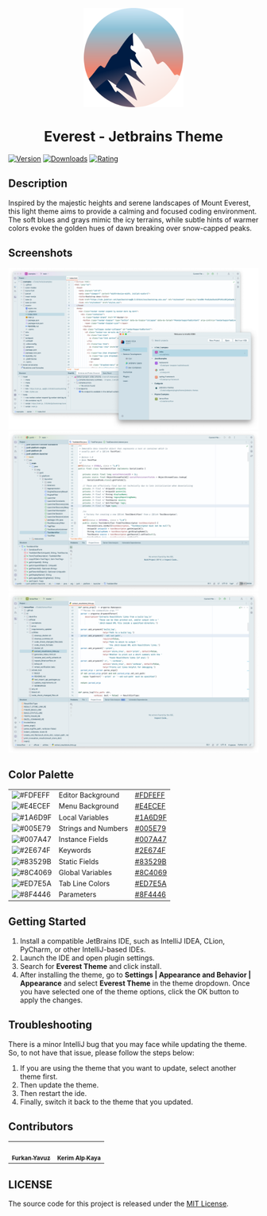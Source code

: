 <p align="center">
   <a href="https://plugins.jetbrains.com/plugin/22653-everest-theme">
    <img src="icon.png" alt="Logo" width=200>
  </a>
</p>

<h1 align="center">
Everest - Jetbrains Theme
</h1>

[![Version](https://img.shields.io/jetbrains/plugin/v/22653-everest-theme.svg?label=Version&style=for-the-badge&logo=jetbrains)](https://plugins.jetbrains.com/plugin/22653-everest-theme)
[![Downloads](https://img.shields.io/jetbrains/plugin/d/22653-everest-theme.svg?style=for-the-badge&logo=jetbrains)](https://plugins.jetbrains.com/plugin/22653-everest-theme)
[![Rating](https://img.shields.io/jetbrains/plugin/r/rating/22653-everest-theme?label=Rating&style=for-the-badge&logo=jetbrains)](https://plugins.jetbrains.com/plugin/22653-everest-theme)

## Description

Inspired by the majestic heights and serene landscapes of Mount Everest, this light theme aims to provide a calming and
focused coding environment. The soft blues and grays mimic the icy terrains, while subtle hints of warmer colors evoke
the golden hues of dawn breaking over snow-capped peaks.

## Screenshots

<img src="screenshot-1.png" alt="screenshot">
<img src="screenshot-2.png" alt="screenshot">
<img src="screenshot-3.png" alt="screenshot">

## Color Palette
<table>
   <tr>
      <td><img src="https://codigrate.com/util/color/FDFEFF.png?width=30&height=30" alt="#FDFEFF"></td>
      <td>
         Editor Background
      </td>
      <td>
         <a href="https://codigrate.com/en-US/tools/color/FDFEFF">#FDFEFF</a>
      </td>
   </tr>
   <tr>
      <td><img src="https://codigrate.com/util/color/E4ECEF.png?width=30&height=30" alt="#E4ECEF"></td>
      <td>
         Menu Background
      </td>
      <td>
         <a href="https://codigrate.com/en-US/tools/color/E4ECEF">#E4ECEF</a>
      </td>
   </tr>
   <tr>
      <td><img src="https://codigrate.com/util/color/1A6D9F.png?width=30&height=30" alt="#1A6D9F"></td>
      <td>
         Local Variables
      </td>
      <td>
         <a href="https://codigrate.com/en-US/tools/color/1A6D9F">#1A6D9F</a>
      </td>
   </tr>
   <tr>
      <td><img src="https://codigrate.com/util/color/005E79.png?width=30&height=30" alt="#005E79"></td>
      <td>
         Strings and Numbers
      </td>
      <td>
         <a href="https://codigrate.com/en-US/tools/color/005E79">#005E79</a>
      </td>
   </tr>
   <tr>
      <td><img src="https://codigrate.com/util/color/007A47.png?width=30&height=30" alt="#007A47"></td>
      <td>
         Instance Fields
      </td>
      <td>
         <a href="https://codigrate.com/en-US/tools/color/007A47">#007A47</a>
      </td>
   </tr>
   <tr>
      <td><img src="https://codigrate.com/util/color/2E674F.png?width=30&height=30" alt="#2E674F"></td>
      <td>
         Keywords
      </td>
      <td>
         <a href="https://codigrate.com/en-US/tools/color/2E674F">#2E674F</a>
      </td>
   </tr>
   <tr>
      <td><img src="https://codigrate.com/util/color/83529B.png?width=30&height=30" alt="#83529B"></td>
      <td>
         Static Fields
      </td>
      <td>
         <a href="https://codigrate.com/en-US/tools/color/83529B">#83529B</a>
      </td>
   </tr>
   <tr>
      <td><img src="https://codigrate.com/util/color/8C4069.png?width=30&height=30" alt="#8C4069"></td>
      <td>
         Global Variables
      </td>
      <td>
         <a href="https://codigrate.com/en-US/tools/color/8C4069">#8C4069</a>
      </td>
   </tr>
   <tr>
      <td><img src="https://codigrate.com/util/color/ED7E5A.png?width=30&height=30" alt="#ED7E5A"></td>
      <td>
         Tab Line Colors
      </td>
      <td>
         <a href="https://codigrate.com/en-US/tools/color/ED7E5A">#ED7E5A</a>
      </td>
   </tr>
   <tr>
      <td><img src="https://codigrate.com/util/color/8F4446.png?width=30&height=30" alt="#8F4446"></td>
      <td>
         Parameters
      </td>
      <td>
         <a href="https://codigrate.com/en-US/tools/color/8F4446">#8F4446</a>
      </td>
   </tr>
</table>

## Getting Started

1. Install a compatible JetBrains IDE, such as IntelliJ IDEA, CLion, PyCharm, or other IntelliJ-based IDEs.
2. Launch the IDE and open plugin settings.
3. Search for **Everest Theme** and click install.
4. After installing the theme, go to **Settings | Appearance and Behavior | Appearance** and select **Everest Theme** in
   the theme dropdown. Once you have selected one of the theme options, click the OK button to apply the changes.

## Troubleshooting

There is a minor IntelliJ bug that you may face while updating the theme.
So, to not have that issue, please follow the steps below:

1. If you are using the theme that you want to update, select another theme first.
2. Then update the theme.
3. Then restart the ide.
4. Finally, switch it back to the theme that you updated.

## Contributors

<!-- ALL-CONTRIBUTORS-LIST:START - Do not remove or modify this section -->
<!-- prettier-ignore-start -->
<!-- markdownlint-disable -->
<table>
  <tr>
    <td align="center"><a href="https://github.com/furknyavuz"><img src="https://avatars0.githubusercontent.com/u/2248168?s=460&u=435ef6ade0785a7a135ce56cae751fb3ade1d126&v=4" width="100px;" alt=""/><br /><sub><b>Furkan Yavuz</b></sub></a><br /></td>
    <td align="center"><a href="https://github.com/kerimalp"><img src="https://avatars.githubusercontent.com/u/90132495?v=4" width="100px;" alt=""/><br /><sub><b>Kerim Alp Kaya</b></sub></a><br /></td>
  </tr>
</table>

<!-- markdownlint-enable -->
<!-- prettier-ignore-end -->

<!-- ALL-CONTRIBUTORS-LIST:END -->

## LICENSE

The source code for this project is released under the [MIT License](LICENSE).
